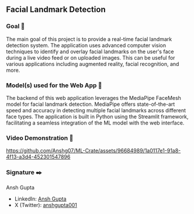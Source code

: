 ## Facial Landmark Detection

### Goal 🎯
The main goal of this project is to provide a real-time facial landmark detection system. The application uses advanced computer vision techniques to identify and overlay facial landmarks on the user's face during a live video feed or on uploaded images. This can be useful for various applications including augmented reality, facial recognition, and more.

### Model(s) used for the Web App 🧮
The backend of this web application leverages the MediaPipe FaceMesh model for facial landmark detection. MediaPipe offers state-of-the-art speed and accuracy in detecting multiple facial landmarks across different face types. The application is built in Python using the Streamlit framework, facilitating a seamless integration of the ML model with the web interface.

### Video Demonstration 🎥


https://github.com/Anshg07/ML-Crate/assets/96684989/1a0117e1-91a8-4f13-a3d4-452301547896


### Signature ✒️
Ansh Gupta

- LinkedIn: [Ansh Gupta](https://www.linkedin.com/in/ansh-ml/)
- X (Twitter): [anshgupta001](https://twitter.com/anshgupta001)
